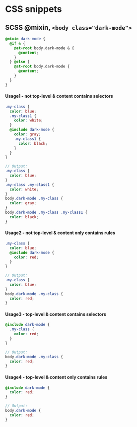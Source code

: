 # CSS snippets

## SCSS @mixin, `<body class="dark-mode">`

```scss
@mixin dark-mode {
  @if & {
    @at-root body.dark-mode & {
      @content;
    }
  } @else {
    @at-root body.dark-mode {
      @content;
    }
  }
}
```

#### Usage1 - not top-level & content contains selectors
```scss
.my-class {
  color: blue;
  .my-class1 {
    color: white;
  }
  @include dark-mode {
    color: gray;
    .my-class1 {
      color: black;
    }
  }
}

// Output:
.my-class {
  color: blue;
}
.my-class .my-class1 {
  color: white;
}
body.dark-mode .my-class {
  color: gray;
}
body.dark-mode .my-class .my-class1 {
  color: black;
}
```

#### Usage2 - not top-level & content only contains rules
```scss
.my-class {
  color: blue;
  @include dark-mode {
    color: red;
  }
}

// Output:
.my-class {
  color: blue;
}
body.dark-mode .my-class {
  color: red;
}
```

#### Usage3 - top-level & content contains selectors
```scss
@include dark-mode {
  .my-class {
    color: red;
  }
}

// Output:
body.dark-mode .my-class {
  color: red;
}
```

#### Usage4 - top-level & content only contains rules
```scss
@include dark-mode {
  color: red;
}

// Output:
body.dark-mode {
  color: red;
}
```
